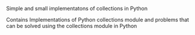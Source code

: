 Simple and small implementatons of collections in Python

Contains Implementations of Python collections module and problems that can be solved using the collections module in Python